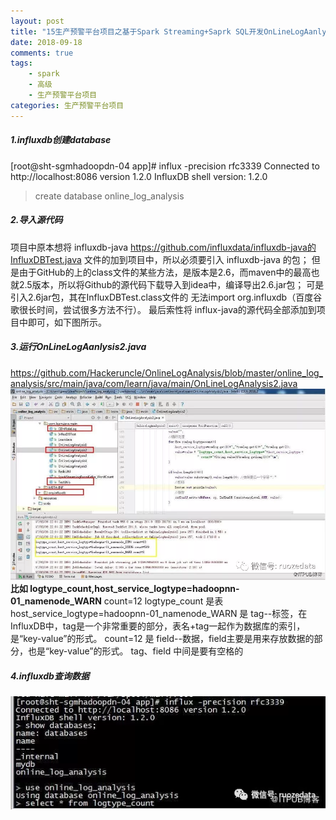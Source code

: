 ```yaml
---
layout: post
title: "15生产预警平台项目之基于Spark Streaming+Saprk SQL开发OnLineLogAanlysis2"
date: 2018-09-18
comments: true
tags: 
	- spark
	- 高级
	- 生产预警平台项目
categories: 生产预警平台项目
---
```


<!--more--> 

##### 1.influxdb创建database
[root@sht-sgmhadoopdn-04 app]# influx -precision rfc3339
Connected to http://localhost:8086 version 1.2.0
InfluxDB shell version: 1.2.0
>create database online_log_analysis
 
##### 2.导入源代码
项目中原本想将 influxdb-java https://github.com/influxdata/influxdb-java的InfluxDBTest.java 文件的加到项目中，所以必须要引入 influxdb-java 的包；
但是由于GitHub的上的class文件的某些方法，是版本是2.6，而maven中的最高也就2.5版本，所以将Github的源代码下载导入到idea中，编译导出2.6.jar包；
可是 引入2.6jar包，其在InfluxDBTest.class文件的 无法import org.influxdb（百度谷歌很长时间，尝试很多方法不行）。
最后索性将 influx-java的源代码全部添加到项目中即可，如下图所示。
 
##### 3.运行OnLineLogAanlysis2.java 
https://github.com/Hackeruncle/OnlineLogAnalysis/blob/master/online_log_analysis/src/main/java/com/learn/java/main/OnLineLogAnalysis2.java
![enter description here](/assets/blogImg/0918_1.png)
**比如 logtype_count,host_service_logtype=hadoopnn-01_namenode_WARN** count=12
logtype_count 是表
host_service_logtype=hadoopnn-01_namenode_WARN 是 tag--标签，在InfluxDB中，tag是一个非常重要的部分，表名+tag一起作为数据库的索引，是“key-value”的形式。 
count=12 是  field--数据，field主要是用来存放数据的部分，也是“key-value”的形式。
tag、field 中间是要有空格的


##### 4.influxdb查询数据 
![enter description here](/assets/blogImg/0918_2.png)
